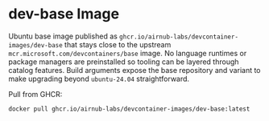 # dev-base Image

Ubuntu base image published as `ghcr.io/airnub-labs/devcontainer-images/dev-base` that stays close to the upstream `mcr.microsoft.com/devcontainers/base` image. No language runtimes or package managers are preinstalled so tooling can be layered through catalog features. Build arguments expose the base repository and variant to make upgrading beyond `ubuntu-24.04` straightforward.

Pull from GHCR:

```
docker pull ghcr.io/airnub-labs/devcontainer-images/dev-base:latest
```
